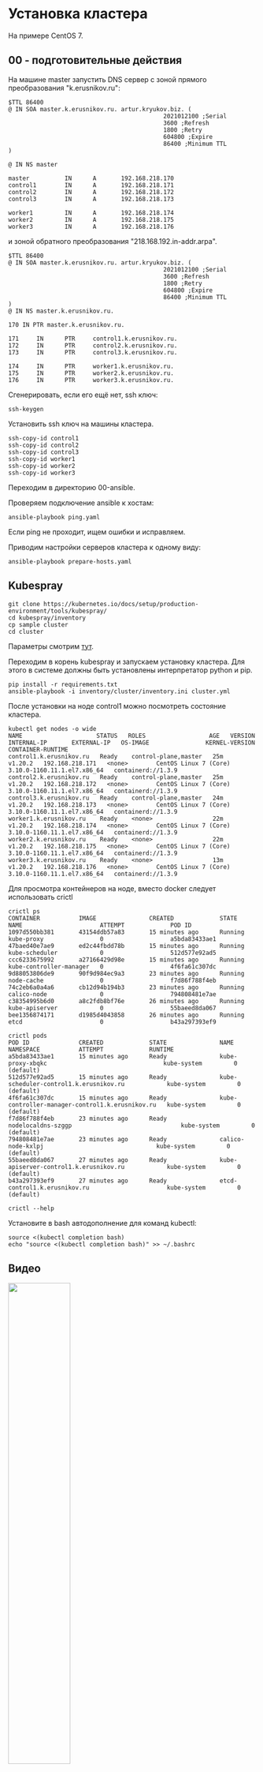 # Установка кластера

На примере CentOS 7.

## 00 - подготовительные действия

На машине master запустить DNS сервер с зоной прямого преобразования "k.erusnikov.ru":

    $TTL 86400
    @ IN SOA master.k.erusnikov.ru. artur.kryukov.biz. (
                                                2021012100 ;Serial
                                                3600 ;Refresh
                                                1800 ;Retry
                                                604800 ;Expire
                                                86400 ;Minimum TTL
    )
    
    @ IN NS master
    
    master          IN      A       192.168.218.170
    control1        IN      A       192.168.218.171
    control2        IN      A       192.168.218.172
    control3        IN      A       192.168.218.173
    
    worker1         IN      A       192.168.218.174
    worker2         IN      A       192.168.218.175
    worker3         IN      A       192.168.218.176

и зоной обратного преобразования "218.168.192.in-addr.arpa".

    $TTL 86400
    @ IN SOA master.k.erusnikov.ru. artur.kryukov.biz. (
                                                2021012100 ;Serial
                                                3600 ;Refresh
                                                1800 ;Retry
                                                604800 ;Expire
                                                86400 ;Minimum TTL
    )
    @ IN NS master.k.erusnikov.ru.
    
    170 IN PTR master.k.erusnikov.ru.
    
    171     IN      PTR     control1.k.erusnikov.ru.
    172     IN      PTR     control2.k.erusnikov.ru.
    173     IN      PTR     control3.k.erusnikov.ru.
    
    174     IN      PTR     worker1.k.erusnikov.ru.
    175     IN      PTR     worker2.k.erusnikov.ru.
    176     IN      PTR     worker3.k.erusnikov.ru.

Сгенерировать, если его ещё нет, ssh ключ:

    ssh-keygen

Установить ssh ключ на машины кластера.

    ssh-copy-id control1
    ssh-copy-id control2
    ssh-copy-id control3
    ssh-copy-id worker1
    ssh-copy-id worker2
    ssh-copy-id worker3

Переходим в директорию 00-ansible.

Проверяем подключение ansible к хостам:

    ansible-playbook ping.yaml

Если ping не проходит, ищем ошибки и исправляем.

Приводим настройки серверов кластера к одному виду:

    ansible-playbook prepare-hosts.yaml

## Kubespray

    git clone https://kubernetes.io/docs/setup/production-environment/tools/kubespray/
    cd kubespray/inventory
    cp sample cluster
    cd cluster

Параметры смотрим [тут](01-kubespray/README.md).

Переходим в корень kubespray и запускаем установку кластера. Для этого в системе должны быть установлены интерпретатор 
python и pip.

    pip install -r requirements.txt
    ansible-playbook -i inventory/cluster/inventory.ini cluster.yml

После установки на ноде control1 можно посмотреть состояние кластера.

    kubectl get nodes -o wide
    NAME                     STATUS   ROLES                  AGE   VERSION   INTERNAL-IP       EXTERNAL-IP   OS-IMAGE                KERNEL-VERSION                CONTAINER-RUNTIME
    control1.k.erusnikov.ru   Ready    control-plane,master   25m   v1.20.2   192.168.218.171   <none>        CentOS Linux 7 (Core)   3.10.0-1160.11.1.el7.x86_64   containerd://1.3.9
    control2.k.erusnikov.ru   Ready    control-plane,master   25m   v1.20.2   192.168.218.172   <none>        CentOS Linux 7 (Core)   3.10.0-1160.11.1.el7.x86_64   containerd://1.3.9
    control3.k.erusnikov.ru   Ready    control-plane,master   24m   v1.20.2   192.168.218.173   <none>        CentOS Linux 7 (Core)   3.10.0-1160.11.1.el7.x86_64   containerd://1.3.9
    worker1.k.erusnikov.ru    Ready    <none>                 22m   v1.20.2   192.168.218.174   <none>        CentOS Linux 7 (Core)   3.10.0-1160.11.1.el7.x86_64   containerd://1.3.9
    worker2.k.erusnikov.ru    Ready    <none>                 22m   v1.20.2   192.168.218.175   <none>        CentOS Linux 7 (Core)   3.10.0-1160.11.1.el7.x86_64   containerd://1.3.9
    worker3.k.erusnikov.ru    Ready    <none>                 13m   v1.20.2   192.168.218.176   <none>        CentOS Linux 7 (Core)   3.10.0-1160.11.1.el7.x86_64   containerd://1.3.9

Для просмотра контейнеров на ноде, вместо docker следует использовать crictl

    crictl ps
    CONTAINER           IMAGE               CREATED             STATE               NAME                      ATTEMPT             POD ID
    1097d550bb381       43154ddb57a83       15 minutes ago      Running             kube-proxy                0                   a5bda83433ae1
    47baed40e7ae9       ed2c44fbdd78b       15 minutes ago      Running             kube-scheduler            0                   512d577e92ad5
    ccc6233675992       a27166429d98e       15 minutes ago      Running             kube-controller-manager   0                   4f6fa61c307dc
    9d88053806de9       90f9d984ec9a3       23 minutes ago      Running             node-cache                0                   f7d86f788f4eb
    74c2eb6a0a4a6       cb12d94b194b3       23 minutes ago      Running             calico-node               0                   794808481e7ae
    c38354995b6d0       a8c2fdb8bf76e       26 minutes ago      Running             kube-apiserver            0                   55baeed8da067
    bee1356874171       d1985d4043858       26 minutes ago      Running             etcd                      0                   b43a297393ef9

    crictl pods
    POD ID              CREATED             STATE               NAME                                             NAMESPACE           ATTEMPT             RUNTIME
    a5bda83433ae1       15 minutes ago      Ready               kube-proxy-xbqkc                                 kube-system         0                   (default)
    512d577e92ad5       15 minutes ago      Ready               kube-scheduler-control1.k.erusnikov.ru            kube-system         0                   (default)
    4f6fa61c307dc       15 minutes ago      Ready               kube-controller-manager-control1.k.erusnikov.ru   kube-system         0                   (default)
    f7d86f788f4eb       23 minutes ago      Ready               nodelocaldns-szggp                               kube-system         0                   (default)
    794808481e7ae       23 minutes ago      Ready               calico-node-kxlpj                                kube-system         0                   (default)
    55baeed8da067       27 minutes ago      Ready               kube-apiserver-control1.k.erusnikov.ru            kube-system         0                   (default)
    b43a297393ef9       27 minutes ago      Ready               etcd-control1.k.erusnikov.ru                      kube-system         0                   (default)

    crictl --help

Установите в bash автодополнение для команд kubectl:

    source <(kubectl completion bash)
    echo "source <(kubectl completion bash)" >> ~/.bashrc

## Видео

[<img src="https://img.youtube.com/vi/g9nPFS6dF50/maxresdefault.jpg" width="50%">](https://www.youtube.com/watch?v=g9nPFS6dF50)
